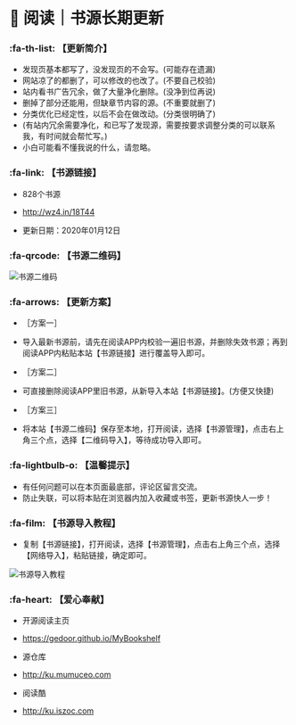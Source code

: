 # 📖 阅读｜书源长期更新

###  :fa-th-list: 【更新简介】

- 发现页基本都写了，没发现页的不会写。(可能存在遗漏)
- 网站凉了的都删了，可以修改的也改了。(不要自己校验)
- 站内看书广告冗余，做了大量净化删除。(没净到位再说)
- 删掉了部分还能用，但缺章节内容的源。(不重要就删了)
- 分类优化已经定性，以后不会在做改动。(分类很明确了)
- (有站内冗余需要净化，和已写了发现源，需要按要求调整分类的可以联系我，有时间就会帮忙写。)
- 小白可能看不懂我说的什么，请忽略。

###  :fa-link: 【书源链接】

- 828个书源

- http://wz4.in/18T44

- 更新日期：2020年01月12日

###  :fa-qrcode: 【书源二维码】

![书源二维码](https://images.gitee.com/uploads/images/2020/0112/161800_f306b3ea_5572791.png "书源二维码.png")

###  :fa-arrows: 【更新方案】

- ［方案一］
- 导入最新书源前，请先在阅读APP内校验一遍旧书源，并删除失效书源；再到阅读APP内粘贴本站【书源链接】进行覆盖导入即可。

- ［方案二］
- 可直接删除阅读APP里旧书源，从新导入本站【书源链接】。(方便又快捷)

- ［方案三］
- 将本站【书源二维码】保存至本地，打开阅读，选择【书源管理】，点击右上角三个点，选择【二维码导入】，等待成功导入即可。


###  :fa-lightbulb-o: 【温馨提示】

- 有任何问题可以在本页面最底部，评论区留言交流。
- 防止失联，可以将本贴在浏览器内加入收藏或书签，更新书源快人一步！

###  :fa-film: 【书源导入教程】

- 复制【书源链接】，打开阅读，选择【书源管理】，点击右上角三个点，选择【网络导入】，粘贴链接，确定即可。

![书源导入教程](https://images.gitee.com/uploads/images/2020/0102/115143_7d4ecc9c_5572791.jpeg "教程.jpg")

###  :fa-heart: 【爱心奉献】

- 开源阅读主页
- https://gedoor.github.io/MyBookshelf

- 源仓库
- http://ku.mumuceo.com

- 阅读酷
- http://ku.iszoc.com

